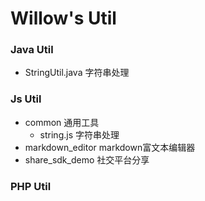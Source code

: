 # Willow's Util

### Java Util
- StringUtil.java 字符串处理

### Js Util
- common 通用工具
	- string.js 字符串处理
- markdown_editor markdown富文本编辑器
- share_sdk_demo 社交平台分享 

### PHP Util
